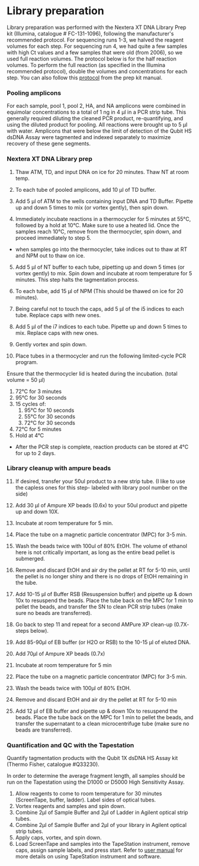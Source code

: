 # Library preparation

Library preparation was performed with the Nextera XT DNA Library Prep kit (Illumina, catalogue # FC-131-1096), following the manufacturer's recommended protocol. For sequencing runs 1-3, we halved the reagent volumes for each step. For sequencing run 4, we had quite a few samples with high Ct values and a few samples that were old (from 2006), so we used full reaction volumes. The protocol below is for the half reaction volumes. To perform the full reaction (as specified in the Illumina recommended protocol), double the volumes and concentrations for each step. You can also follow this [protocol](https://support.illumina.com/content/dam/illumina-support/documents/documentation/chemistry_documentation/samplepreps_nextera/nextera-xt/nextera-xt-library-prep-reference-guide-15031942-02.pdf) from the prep kit manual.

### Pooling amplicons
For each sample, pool 1, pool 2, HA, and NA amplicons were combined in equimolar concentrations to a total of 1 ng in 4 µl in a PCR strip tube. This generally required diluting the cleaned PCR product, re-quantifying, and using the diluted product for pooling. All reactions were brought up to 5 µl with water. Amplicons that were below the limit of detection of the Qubit HS dsDNA Assay were tagmented and indexed separately to maximize recovery of these gene segments.

### Nextera XT DNA Library prep
1. Thaw ATM, TD, and input DNA on ice for 20 minutes. Thaw NT at room temp.

2. To each tube of pooled amplicons, add 10 µl of TD buffer. 

3. Add 5 μl of ATM to the wells containing input DNA and TD Buffer. Pipette up and down 5 times to mix (or vortex gently), then spin down. 

4. Immediately incubate reactions in a thermocycler for 5 minutes at 55°C, followed by a hold at 10°C. Make sure to use a heated lid. Once the samples reach 10°C, remove from the thermocycler, spin down, and proceed immediately to step 5. 
* when samples go into the thermocycler, take indices out to thaw at RT and NPM out to thaw on ice.

5. Add 5 µl of NT buffer to each tube, pipetting up and down 5 times (or vortex gently) to mix. Spin down and incubate at room temperature for 5 minutes. This step halts the tagmentation process. 

6. To each tube, add 15 µl of NPM (This should be thawed on ice for 20 minutes). 

7. Being careful not to touch the caps, add 5 µl of the i5 indices to each tube. Replace caps with new ones.

8. Add 5 µl of the i7 indices to each tube. Pipette up and down 5 times to mix. Replace caps with new ones.

9. Gently vortex and spin down.

10. Place tubes in a thermocycler and run the following limited-cycle PCR program. 

Ensure that the thermocycler lid is heated during the incubation. (total volume = 50 µl)

  1. 72°C for 3 minutes
  2. 95°C for 30 seconds
  3. 15 cycles of:
      1. 95°C for 10 seconds
      2. 55°C for 30 seconds
      3. 72°C for 30 seconds
  4. 72°C for 5 minutes
  5. Hold at 4°C

* After the PCR step is complete, reaction products can be stored at 4°C for up to 2 days. 

### Library cleanup with ampure beads
11. If desired, transfer your 50ul product to a new strip tube. (I like to use the capless ones for this step- labeled with library pool number on the side)

12. Add 30 µl of Ampure XP beads (0.6x) to your 50ul product and pipette up and down 10X.

13. Incubate at room temperature for 5 min. 

14. Place the tube on a magnetic particle concentrator (MPC) for 3-5 min. 

15. Wash the beads twice with 100ul of 80% EtOH. The volume of ethanol here is not critically important, as long as the entire bead pellet is submerged. 

16. Remove and discard EtOH and air dry the pellet at RT for 5-10 min, until the pellet is no longer shiny and there is no drops of EtOH remaining in the tube. 

17. Add 10-15 μl of Buffer RSB (Resuspension buffer) and pipette up & down 10x to resuspend the beads. Place the tube back on the MPC for 1 min to pellet the beads, and transfer the SN to clean PCR strip tubes (make sure no beads are transferred).

18. Go back to step 11 and repeat for a second AMPure XP clean-up (0.7X- steps below). 

19. Add 85-90µl of EB buffer (or H2O or RSB) to the 10-15 µl of eluted DNA. 

20. Add 70µl of Ampure XP beads (0.7x)

21. Incubate at room temperature for 5 min

22. Place the tube on a magnetic particle concentrator (MPC) for 3-5 min.

23. Wash the beads twice with 100µl of 80% EtOH.

24. Remove and discard EtOH and air dry the pellet at RT for 5-10 min

25. Add 12 μl of EB buffer and pipette up & down 10x to resuspend the beads. Place the tube back on the MPC for 1 min to pellet the beads, and transfer the supernatant to a clean microcentrifuge tube (make sure no beads are transferred).


### Quantification and QC with the Tapestation
Quantify tagmentation products with the Qubit 1X dsDNA HS Assay kit (Thermo Fisher, catalogue #Q33230). 

In order to determine the average fragment length, all samples should be run on the Tapestation using the D1000 or D5000 High Sensitivity Assay.

1. Allow reagents to come to room temperature for 30 minutes (ScreenTape, buffer, ladder). Label sides of optical tubes.
2. Vortex reagents and samples and spin down.
3. Combine 2μl of Sample Buffer and 2μl of Ladder in Agilent optical strip tubes.
4. Combine 2μl of Sample Buffer and 2μl of your library in Agilent optical strip tubes.
5. Apply caps, vortex, and spin down.
6. Load ScreenTape and samples into the TapeStation instrument, remove caps, assign sample labels, and press start. Refer to [user manual](https://www.agilent.com/cs/library/usermanuals/public/HS-D5000_QuickGuide.pdf) for more details on using TapeStation instrument and software.
